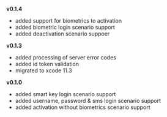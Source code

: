 **v0.1.4**
 * added support for biometrics to activation
 * added biometric login scenario support
 * added deactivation scenario suppoer
 
**v0.1.3**
 * added processing of server error codes
 * added id token validation 
 * migrated to xcode 11.3
 
**v0.1.0**
 * added smart key login scenario support 
 * added username, password & sms login scenario support
 * added activation without biometrics scenario support
